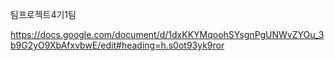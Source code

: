 팀프로젝트4기1팀

https://docs.google.com/document/d/1dxKKYMqoohSYsgnPgUNWvZYOu_3b9G2yO9XbAfxvbwE/edit#heading=h.s0ot93yk9ror
